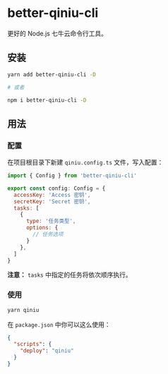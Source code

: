 # better-qiniu-cli

更好的 Node.js 七牛云命令行工具。

## 安装

```bash
yarn add better-qiniu-cli -D

# 或者

npm i better-qiniu-cli -D
```

## 用法

### 配置

在项目根目录下新建 `qiniu.config.ts` 文件，写入配置：

```js
import { Config } from 'better-qiniu-cli'

export const config: Config = {
  accessKey: 'Access 密钥',
  secretKey: 'Secret 密钥',
  tasks: [
    {
      type: '任务类型',
      options: {
        // 任务选项
      }
    },
  ]
}
```

**注意：** `tasks` 中指定的任务将依次顺序执行。

### 使用

```bash
yarn qiniu
```

在 `package.json` 中你可以这么使用：

```json
{
  "scripts": {
    "deploy": "qiniu"
  }
}
```
